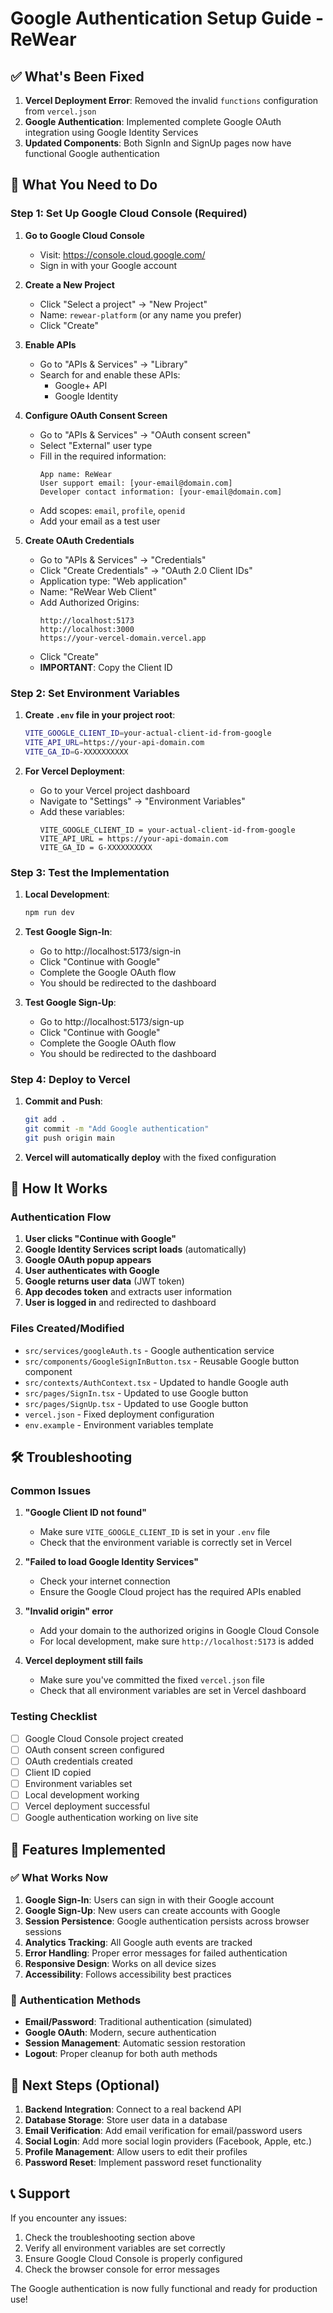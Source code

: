 # Google Authentication Setup Guide - ReWear

## ✅ What's Been Fixed

1. **Vercel Deployment Error**: Removed the invalid `functions` configuration from `vercel.json`
2. **Google Authentication**: Implemented complete Google OAuth integration using Google Identity Services
3. **Updated Components**: Both SignIn and SignUp pages now have functional Google authentication

## 🚀 What You Need to Do

### Step 1: Set Up Google Cloud Console (Required)

1. **Go to Google Cloud Console**

   - Visit: https://console.cloud.google.com/
   - Sign in with your Google account

2. **Create a New Project**

   - Click "Select a project" → "New Project"
   - Name: `rewear-platform` (or any name you prefer)
   - Click "Create"

3. **Enable APIs**

   - Go to "APIs & Services" → "Library"
   - Search for and enable these APIs:
     - Google+ API
     - Google Identity

4. **Configure OAuth Consent Screen**

   - Go to "APIs & Services" → "OAuth consent screen"
   - Select "External" user type
   - Fill in the required information:
     ```
     App name: ReWear
     User support email: [your-email@domain.com]
     Developer contact information: [your-email@domain.com]
     ```
   - Add scopes: `email`, `profile`, `openid`
   - Add your email as a test user

5. **Create OAuth Credentials**
   - Go to "APIs & Services" → "Credentials"
   - Click "Create Credentials" → "OAuth 2.0 Client IDs"
   - Application type: "Web application"
   - Name: "ReWear Web Client"
   - Add Authorized Origins:
     ```
     http://localhost:5173
     http://localhost:3000
     https://your-vercel-domain.vercel.app
     ```
   - Click "Create"
   - **IMPORTANT**: Copy the Client ID

### Step 2: Set Environment Variables

1. **Create `.env` file in your project root**:

   ```bash
   VITE_GOOGLE_CLIENT_ID=your-actual-client-id-from-google
   VITE_API_URL=https://your-api-domain.com
   VITE_GA_ID=G-XXXXXXXXXX
   ```

2. **For Vercel Deployment**:
   - Go to your Vercel project dashboard
   - Navigate to "Settings" → "Environment Variables"
   - Add these variables:
     ```
     VITE_GOOGLE_CLIENT_ID = your-actual-client-id-from-google
     VITE_API_URL = https://your-api-domain.com
     VITE_GA_ID = G-XXXXXXXXXX
     ```

### Step 3: Test the Implementation

1. **Local Development**:

   ```bash
   npm run dev
   ```

2. **Test Google Sign-In**:

   - Go to http://localhost:5173/sign-in
   - Click "Continue with Google"
   - Complete the Google OAuth flow
   - You should be redirected to the dashboard

3. **Test Google Sign-Up**:
   - Go to http://localhost:5173/sign-up
   - Click "Continue with Google"
   - Complete the Google OAuth flow
   - You should be redirected to the dashboard

### Step 4: Deploy to Vercel

1. **Commit and Push**:

   ```bash
   git add .
   git commit -m "Add Google authentication"
   git push origin main
   ```

2. **Vercel will automatically deploy** with the fixed configuration

## 🔧 How It Works

### Authentication Flow

1. **User clicks "Continue with Google"**
2. **Google Identity Services script loads** (automatically)
3. **Google OAuth popup appears**
4. **User authenticates with Google**
5. **Google returns user data** (JWT token)
6. **App decodes token** and extracts user information
7. **User is logged in** and redirected to dashboard

### Files Created/Modified

- `src/services/googleAuth.ts` - Google authentication service
- `src/components/GoogleSignInButton.tsx` - Reusable Google button component
- `src/contexts/AuthContext.tsx` - Updated to handle Google auth
- `src/pages/SignIn.tsx` - Updated to use Google button
- `src/pages/SignUp.tsx` - Updated to use Google button
- `vercel.json` - Fixed deployment configuration
- `env.example` - Environment variables template

## 🛠️ Troubleshooting

### Common Issues

1. **"Google Client ID not found"**

   - Make sure `VITE_GOOGLE_CLIENT_ID` is set in your `.env` file
   - Check that the environment variable is correctly set in Vercel

2. **"Failed to load Google Identity Services"**

   - Check your internet connection
   - Ensure the Google Cloud project has the required APIs enabled

3. **"Invalid origin" error**

   - Add your domain to the authorized origins in Google Cloud Console
   - For local development, make sure `http://localhost:5173` is added

4. **Vercel deployment still fails**
   - Make sure you've committed the fixed `vercel.json` file
   - Check that all environment variables are set in Vercel dashboard

### Testing Checklist

- [ ] Google Cloud Console project created
- [ ] OAuth consent screen configured
- [ ] OAuth credentials created
- [ ] Client ID copied
- [ ] Environment variables set
- [ ] Local development working
- [ ] Vercel deployment successful
- [ ] Google authentication working on live site

## 📱 Features Implemented

### ✅ What Works Now

1. **Google Sign-In**: Users can sign in with their Google account
2. **Google Sign-Up**: New users can create accounts with Google
3. **Session Persistence**: Google authentication persists across browser sessions
4. **Analytics Tracking**: All Google auth events are tracked
5. **Error Handling**: Proper error messages for failed authentication
6. **Responsive Design**: Works on all device sizes
7. **Accessibility**: Follows accessibility best practices

### 🔄 Authentication Methods

- **Email/Password**: Traditional authentication (simulated)
- **Google OAuth**: Modern, secure authentication
- **Session Management**: Automatic session restoration
- **Logout**: Proper cleanup for both auth methods

## 🎯 Next Steps (Optional)

1. **Backend Integration**: Connect to a real backend API
2. **Database Storage**: Store user data in a database
3. **Email Verification**: Add email verification for email/password users
4. **Social Login**: Add more social login providers (Facebook, Apple, etc.)
5. **Profile Management**: Allow users to edit their profiles
6. **Password Reset**: Implement password reset functionality

## 📞 Support

If you encounter any issues:

1. Check the troubleshooting section above
2. Verify all environment variables are set correctly
3. Ensure Google Cloud Console is properly configured
4. Check the browser console for error messages

The Google authentication is now fully functional and ready for production use!
